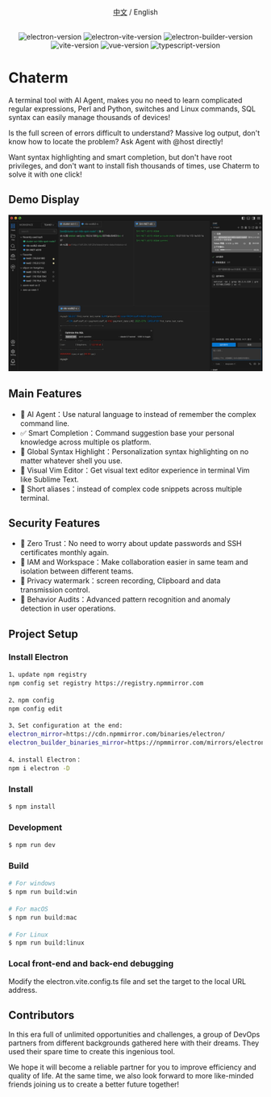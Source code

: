 <div align="center">
  <a href="./README_zh.md">中文</a> / English
</div>
<br>
<p align="center">
<img src="https://img.shields.io/github/package-json/dependency-version/alex8088/electron-vite-boilerplate/dev/electron" alt="electron-version">
<img src="https://img.shields.io/github/package-json/dependency-version/alex8088/electron-vite-boilerplate/dev/electron-vite" alt="electron-vite-version" />
<img src="https://img.shields.io/github/package-json/dependency-version/alex8088/electron-vite-boilerplate/dev/electron-builder" alt="electron-builder-version" />
<img src="https://img.shields.io/github/package-json/dependency-version/alex8088/electron-vite-boilerplate/dev/vite" alt="vite-version" />
<img src="https://img.shields.io/github/package-json/dependency-version/alex8088/electron-vite-boilerplate/dev/vue" alt="vue-version" />
<img src="https://img.shields.io/github/package-json/dependency-version/alex8088/electron-vite-boilerplate/dev/typescript" alt="typescript-version" />
</p>

# Chaterm

A terminal tool with AI Agent, makes you no need to learn complicated regular expressions, Perl and Python, switches and Linux commands, SQL syntax can easily manage thousands of devices!

Is the full screen of errors difficult to understand? Massive log output, don't know how to locate the problem? Ask Agent with @host directly!

Want syntax highlighting and smart completion, but don't have root privileges, and don't want to install fish thousands of times, use Chaterm to solve it with one click!

## Demo Display

![Preview image](demo.jpg)

## Main Features

- 🤖️ AI Agent：Use natural language to instead of remember the complex command line.
- ✅ Smart Completion：Command suggestion base your personal knowledge across multiple os platform.
- 🌟 Global Syntax Highlight：Personalization syntax highlighting on no matter whatever shell you use.
- 📄 Visual Vim Editor：Get visual text editor experience in terminal Vim like Sublime Text.
- 🎹 Short aliases：instead of complex code snippets across multiple terminal.

## Security Features

- 🔐 Zero Trust：No need to worry about update passwords and SSH certificates monthly again.
- 💼 IAM and Workspace：Make collaboration easier in same team and isolation between different teams.
- 🔏 Privacy watermark：screen recording, Clipboard and data transmission control.
- 🔎 Behavior Audits：Advanced pattern recognition and anomaly detection in user operations.

## Project Setup

### Install Electron

```sh
1、update npm registry
npm config set registry https://registry.npmmirror.com

2、npm config
npm config edit

3、Set configuration at the end:
electron_mirror=https://cdn.npmmirror.com/binaries/electron/
electron_builder_binaries_mirror=https://npmmirror.com/mirrors/electron-builder-binaries/

4、install Electron：
npm i electron -D

```

### Install

```bash
$ npm install
```

### Development

```bash
$ npm run dev
```

### Build

```bash
# For windows
$ npm run build:win

# For macOS
$ npm run build:mac

# For Linux
$ npm run build:linux
```

### Local front-end and back-end debugging

<p>Modify the electron.vite.config.ts file and set the target to the local URL address.</p>

## Contributors

In this era full of unlimited opportunities and challenges, a group of DevOps partners from different backgrounds gathered here with their dreams. They used their spare time to create this ingenious tool.

We hope it will become a reliable partner for you to improve efficiency and quality of life. At the same time, we also look forward to more like-minded friends joining us to create a better future together!
